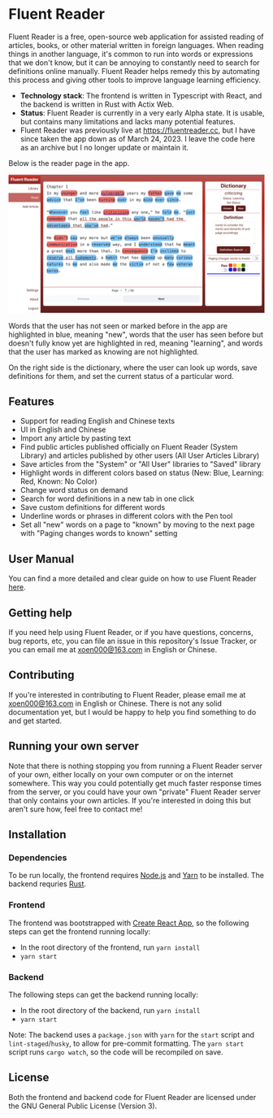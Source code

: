 # Fluent Reader

Fluent Reader is a free, open-source web application for assisted reading of articles, books, or other material written in foreign languages. When reading things in another language, it's common to run into words or expressions that we don't know, but it can be annoying to constantly need to search for definitions online manually. Fluent Reader helps remedy this by automating this process and giving other tools to improve language learning efficiency.

-   **Technology stack**: The frontend is written in Typescript with React, and the backend is written in Rust with Actix Web.
-   **Status**: Fluent Reader is currently in a very early Alpha state. It is usable, but contains many limitations and lacks many potential features.
-   Fluent Reader was previously live at https://fluentreader.cc, but I have since taken the app down as of March 24, 2023. I leave the code here as an archive but I no longer update or maintain it.

Below is the reader page in the app.

![](app.png)

Words that the user has not seen or marked before in the app are highlighted in blue, meaning "new", words that the user has seen before but doesn't fully know yet are highlighted in red, meaning "learning", and words that the user has marked as knowing are not highlighted.

On the right side is the dictionary, where the user can look up words, save definitions for them, and set the current status of a particular word.

## Features

-   Support for reading English and Chinese texts
-   UI in English and Chinese
-   Import any article by pasting text
-   Find public articles published officially on Fluent Reader (System Library) and articles published by other users (All User Articles Library)
-   Save articles from the "System" or "All User" libraries to "Saved" library
-   Highlight words in different colors based on status (New: Blue, Learning: Red, Known: No Color)
-   Change word status on demand
-   Search for word definitions in a new tab in one click
-   Save custom definitions for different words
-   Underline words or phrases in different colors with the Pen tool
-   Set all "new" words on a page to "known" by moving to the next page with "Paging changes words to known" setting

## User Manual

You can find a more detailed and clear guide on how to use Fluent Reader [here](USER_MANUAL.md).

## Getting help

If you need help using Fluent Reader, or if you have questions, concerns, bug reports, etc, you can file an issue in this repository's Issue Tracker, or you can email me at [xoen000@163.com](mailto::xoen000@163.com) in English or Chinese.

## Contributing

If you're interested in contributing to Fluent Reader, please email me at [xoen000@163.com](mailto::xoen000@163.com) in English or Chinese. There is not any solid documentation yet, but I would be happy to help you find something to do and get started.

## Running your own server

Note that there is nothing stopping you from running a Fluent Reader server of your own, either locally on your own computer or on the internet somewhere. This way you could potentially get much faster response times from the server, or you could have your own "private" Fluent Reader server that only contains your own articles. If you're interested in doing this but aren't sure how, feel free to contact me!

## Installation

### Dependencies

To be run locally, the frontend requires [Node.js](https://nodejs.org/) and [Yarn](https://yarnpkg.com/) to be installed. The backend requries [Rust](https://www.rust-lang.org/).

### Frontend

The frontend was bootstrapped with [Create React App](https://create-react-app.dev/), so the following steps can get the frontend running locally:

-   In the root directory of the frontend, run `yarn install`
-   `yarn start`

### Backend

The following steps can get the backend running locally:

-   In the root directory of the backend, run `yarn install`
-   `yarn start`

Note: The backend uses a `package.json` with `yarn` for the `start` script and `lint-staged`/`husky`, to allow for pre-commit formatting. The `yarn start` script runs `cargo watch`, so the code will be recompiled on save.

## License

Both the frontend and backend code for Fluent Reader are licensed under the GNU General Public License (Version 3).

